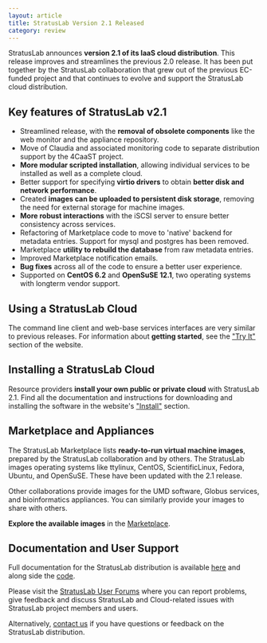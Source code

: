 ```yaml
---
layout: article
title: StratusLab Version 2.1 Released
category: review
---
```


StratusLab announces **version 2.1 of its IaaS cloud distribution**.
This release improves and streamlines the previous 2.0 release.  It
has been put together by the StratusLab collaboration that grew out of
the previous EC-funded project and that continues to evolve and
support the StratusLab cloud distribution.

Key features of StratusLab v2.1
-------------------------------

* Streamlined release, with the **removal of obsolete components**
  like the web monitor and the appliance repository.
* Move of Claudia and associated monitoring code to separate
  distribution support by the 4CaaST project.
* **More modular scripted installation**, allowing individual services
  to be installed as well as a complete cloud.
* Better support for specifying **virtio drivers** to obtain **better
  disk and network performance**.
* Created **images can be uploaded to persistent disk storage**,
  removing the need for external storage for machine images.
* **More robust interactions** with the iSCSI server to ensure better
  consistency across services.
* Refactoring of Marketplace code to move to 'native' backend for
  metadata entries.  Support for mysql and postgres has been removed.
* Marketplace **utility to rebuild the database** from raw metadata
  entries.
* Improved Marketplace notification emails.
* **Bug fixes** across all of the code to ensure a better user
    experience.
* Supported on **CentOS 6.2** and **OpenSuSE 12.1**, two operating
  systems with longterm vendor support.

Using a StratusLab Cloud
------------------------

The command line client and web-base services interfaces are very
similar to previous releases.  For information about **getting
started**, see the ["Try It"][tryit] section of the website.

Installing a StratusLab Cloud
-----------------------------

Resource providers **install your own public or private cloud** with
StratusLab 2.1. Find all the documentation and instructions for
downloading and installing the software in the website's
["Install"][install] section.

Marketplace and Appliances
--------------------------

The StratusLab Marketplace lists **ready-to-run virtual machine
images**, prepared by the StratusLab collaboration and by others.  The
StratusLab images operating systems like ttylinux, CentOS,
ScientificLinux, Fedora, Ubuntu, and OpenSuSE.  These have been
updated with the 2.1 release.

Other collaborations provide images for the UMD software, Globus
services, and bioinformatics appliances.  You can similarly provide
your images to share with others.

**Explore the available images** in the [Marketplace][marketplace].

Documentation and User Support
------------------------------

Full documentation for the StratusLab distribution is available
[here][docs] and along side the [code][github].

Please visit the [StratusLab User Forums][forum] where you can report
problems, give feedback and discuss StratusLab and Cloud-related
issues with StratusLab project members and users.

Alternatively, [contact us][about] if you have questions or feedback
on the StratusLab distribution.


[install]: http://stratuslab.eu/install
[tryit]: http://stratuslab.eu/try
[marketplace]: https://marketplace.stratuslab.eu/
[docs]: http://stratuslab.eu/documentation
[github]: http://github.com/StratusLab
[forum]: https://groups.google.com/a/stratuslab.eu/group/user-forum/topics
[about]: http://stratuslab.eu/about


